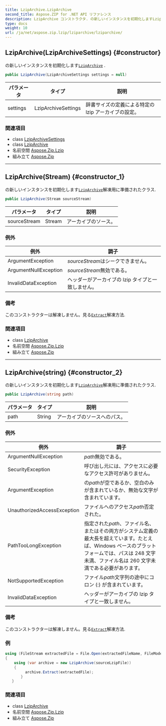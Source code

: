 ```yaml
---
title: LzipArchive.LzipArchive
second_title: Aspose.ZIP for .NET API リファレンス
description: LzipArchive コンストラクタ. の新しいインスタンスを初期化しますLzipArchive .
type: docs
weight: 10
url: /ja/net/aspose.zip.lzip/lziparchive/lziparchive/
---
```

## LzipArchive(LzipArchiveSettings) {#constructor}

の新しいインスタンスを初期化します[`LzipArchive`](../) .

```csharp
public LzipArchive(LzipArchiveSettings settings = null)
```

| パラメータ | タイプ | 説明 |
| --- | --- | --- |
| settings | LzipArchiveSettings | 辞書サイズの定義による特定の lzip アーカイブの設定。 |

### 関連項目

* class [LzipArchiveSettings](../../lziparchivesettings/)
* class [LzipArchive](../)
* 名前空間 [Aspose.Zip.Lzip](../../lziparchive/)
* 組み立て [Aspose.Zip](../../../)

---

## LzipArchive(Stream) {#constructor_1}

の新しいインスタンスを初期化します[`LzipArchive`](../)解凍用に準備されたクラス.

```csharp
public LzipArchive(Stream sourceStream)
```

| パラメータ | タイプ | 説明 |
| --- | --- | --- |
| sourceStream | Stream | アーカイブのソース。 |

### 例外

| 例外 | 調子 |
| --- | --- |
| ArgumentException | *sourceStream*はシークできません。 |
| ArgumentNullException | *sourceStream*無効である。 |
| InvalidDataException | ヘッダーがアーカイブの lzip タイプと一致しません。 |

### 備考

このコンストラクターは解凍しません。見る[`Extract`](../extract/)解凍方法.

### 関連項目

* class [LzipArchive](../)
* 名前空間 [Aspose.Zip.Lzip](../../lziparchive/)
* 組み立て [Aspose.Zip](../../../)

---

## LzipArchive(string) {#constructor_2}

の新しいインスタンスを初期化します[`LzipArchive`](../)解凍用に準備されたクラス.

```csharp
public LzipArchive(string path)
```

| パラメータ | タイプ | 説明 |
| --- | --- | --- |
| path | String | アーカイブのソースへのパス。 |

### 例外

| 例外 | 調子 |
| --- | --- |
| ArgumentNullException | *path*無効である。 |
| SecurityException | 呼び出し元には、アクセスに必要なアクセス許可がありません。 |
| ArgumentException | の*path*が空であるか、空白のみが含まれているか、無効な文字が含まれています。 |
| UnauthorizedAccessException | ファイルへのアクセス*path*否定された。 |
| PathTooLongException | 指定された*path*、ファイル名、またはその両方がシステム定義の最大長を超えています。たとえば、Windows ベースのプラットフォームでは、パスは 248 文字未満、ファイル名は 260 文字未満である必要があります。 |
| NotSupportedException | ファイル*path*文字列の途中にコロン (:) が含まれています。 |
| InvalidDataException | ヘッダーがアーカイブの lzip タイプと一致しません。 |

### 備考

このコンストラクターは解凍しません。見る[`Extract`](../extract/)解凍方法.

### 例

```csharp
using (FileStream extractedFile = File.Open(extractedFileName, FileMode.Create))
{
    using (var archive = new LzipArchive(sourceLzipFile))
    {
         archive.Extract(extractedFile);
       }
   }
```

### 関連項目

* class [LzipArchive](../)
* 名前空間 [Aspose.Zip.Lzip](../../lziparchive/)
* 組み立て [Aspose.Zip](../../../)


